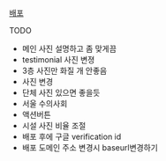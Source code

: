 [배포](https://liebe-website.vercel.app)

TODO

- 메인 사진 설명하고 좀 맞게끔
- testimonial 사진 변졍
- 3층 사진만 화질 개 안좋음
- 사진 변경
- 단체 사진 있으면 좋을듯
- 서울 수의사회
- 액션버튼
- 시설 사진 비율 조절
- 배포 후에 구글 verification id
- 배포 도메인 주소 변경시 baseurl변경하기
